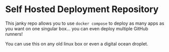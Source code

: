 # Self Hosted Deployment Repository 

This janky repo allows you to use `docker compose` to deploy as many apps as you want on one singular box... you can even deploy multiple GitHub runners!

You can use this on any old linux box or even a digital ocean droplet.
